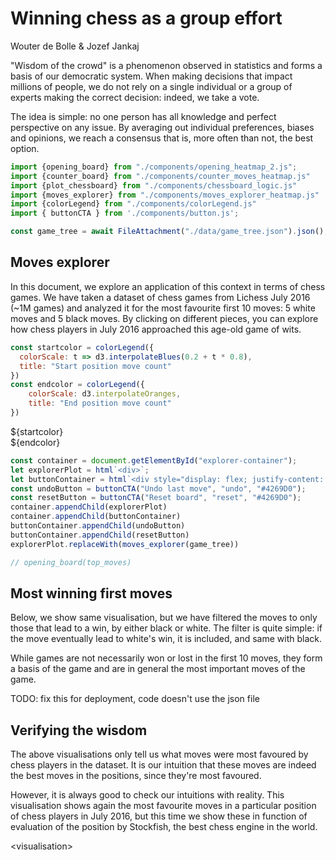 # Winning chess as a group effort
Wouter de Bolle & Jozef Jankaj

"Wisdom of the crowd" is a phenomenon observed in statistics and forms a basis of our democratic system. 
When making decisions that impact millions of people, we do not rely on a single individual or a group of experts making the correct decision:
indeed, we take a vote. 

The idea is simple: no one person has all knowledge and perfect perspective on any issue. By averaging out individual preferences, biases and opinions, we reach a consensus that is, more often than not, the best option.



```js
import {opening_board} from "./components/opening_heatmap_2.js";
import {counter_board} from "./components/counter_moves_heatmap.js"
import {plot_chessboard} from "./components/chessboard_logic.js"
import {moves_explorer} from "./components/moves_explorer_heatmap.js"
import {colorLegend} from "./components/colorLegend.js"
import { buttonCTA } from './components/button.js';
```

```js
const game_tree = await FileAttachment("./data/game_tree.json").json();
```

## Moves explorer

In this document, we explore an application of this context in terms of chess games. We have taken a dataset of chess games from Lichess July 2016 (~1M games) and analyzed it for the most favourite first 10 moves: 5 white moves and 5 black moves. By clicking on different pieces, you can explore how chess players in July 2016 approached this age-old game of wits.


```js
const startcolor = colorLegend({
  colorScale: t => d3.interpolateBlues(0.2 + t * 0.8),
  title: "Start position move count"
})
const endcolor = colorLegend({
    colorScale: d3.interpolateOranges,
    title: "End position move count"
})
```


<div class="grid grid-cols-2" style="max-width: 800px">
    <div>
        ${startcolor}
    </div>
    <div>
        ${endcolor}
    </div>
</div>

<div id="explorer-container"></div>

```js
const container = document.getElementById("explorer-container");
let explorerPlot = html`<div>`;
let buttonContainer = html`<div style="display: flex; justify-content: center; max-width: 600px; gap: 1em; margin : 1em; padding-bottom: 50px"></div>`
const undoButton = buttonCTA("Undo last move", "undo", "#4269D0");
const resetButton = buttonCTA("Reset board", "reset", "#4269D0");
container.appendChild(explorerPlot)
container.appendChild(buttonContainer)
buttonContainer.appendChild(undoButton)
buttonContainer.appendChild(resetButton)
explorerPlot.replaceWith(moves_explorer(game_tree))
```


[//]: # (### Board with top moves)
[//]: # (```js)

[//]: # (const top_moves = await FileAttachment&#40;"./data/top_first_moves.json"&#41;.json&#40;&#41;;)

[//]: # (```)

```js
// opening_board(top_moves)
```

## Most winning first moves
Below, we show same visualisation, but we have filtered the moves to only those that lead to a win, by either black or white.
The filter is quite simple: if the move eventually lead to white's win, it is included, and same with black.


While games are not necessarily won or lost in the first 10 moves, they form a basis of the game and are in general the most important moves of the game.

TODO: fix this for deployment, code doesn't use the json file

[//]: # (```js)

[//]: # (const top_winner_moves = await FileAttachment&#40;"./data/top_first_winning_moves.json"&#41;.json&#40;&#41;)

[//]: # (```)

[//]: # ()
[//]: # (```js)

[//]: # (const startcolor2 = colorLegend&#40;{)

[//]: # (  colorScale: t => d3.interpolateBlues&#40;0.2 + t * 0.8&#41;,)

[//]: # (  title: "Start position move count")

[//]: # (}&#41;)

[//]: # (const endcolor2 = colorLegend&#40;{)

[//]: # (    colorScale: d3.interpolateOranges,)

[//]: # (    title: "End position move count")

[//]: # (}&#41;)

[//]: # (```)

[//]: # ()
[//]: # (<div class="grid grid-cols-2" style="max-width: 800px">)

[//]: # (    <div> )

[//]: # (        ${startcolor2})

[//]: # (    </div>)

[//]: # (    <div>)

[//]: # (        ${endcolor2})

[//]: # (    </div>)

[//]: # (</div>)

[//]: # ()
[//]: # (```js)

[//]: # (Plot.plot&#40;opening_board&#40;top_winner_moves&#41;&#41;)

[//]: # (```)

## Verifying the wisdom

The above visualisations only tell us what moves were most favoured by chess players in the dataset. It is our intuition that these moves are indeed the best moves in the positions, since they're most favoured. 

However, it is always good to check our intuitions with reality. This visualisation shows again the most favourite moves in a particular position of chess players in July 2016, but this time we show these in function of evaluation of the position by Stockfish, the best chess engine in the world.

\<visualisation\>



[//]: # (## Legends of chess)

[//]: # (### Most successful players)

[//]: # ()
[//]: # (```js)

[//]: # (const winners = await FileAttachment&#40;"./data/most_successful_players.json"&#41;.json&#40;&#41;)

[//]: # (display&#40;winners&#41;)

[//]: # (```)

[//]: # ()
[//]: # (```js)

[//]: # (const color = Plot.scale&#40;{)

[//]: # (  color: {)

[//]: # (    type: "categorical",)

[//]: # (    domain: d3.groupSort&#40;winners, &#40;D&#41; => -D.length, &#40;d&#41; => d.state&#41;.filter&#40;&#40;d&#41; => d !== "Other"&#41;,)

[//]: # (    unknown: "var&#40;--theme-foreground-muted&#41;")

[//]: # (  })

[//]: # (}&#41;;)

[//]: # (```)

[//]: # (```js)

[//]: # (function legendChart&#40;data, {width} = {}&#41; {)

[//]: # (    const sorted_winners = [...data].sort&#40;&#40;a, b&#41; => {)

[//]: # (        const total_a = a.white_wins + a.black_wins;)

[//]: # (        const total_b = b.white_wins + b.black_wins;)

[//]: # (        )
[//]: # (        if&#40;total_a !== total_b&#41; return total_b - total_a;)

[//]: # ()
[//]: # (        if&#40;a.white_wins !== b.white_wins&#41; return b.white_wins - a.white_wins;)

[//]: # (        return b.black_wins - a.black_wins;)

[//]: # (    }&#41;)

[//]: # (    const player_order = sorted_winners.map&#40;d => d.player&#41;)

[//]: # (    )
[//]: # (    const stackedData = sorted_winners.flatMap&#40;d => [)

[//]: # (        { player: d.player, wins: d.white_wins, type: "White Wins", winrate: d.win_rate},)

[//]: # (        { player: d.player, wins: d.black_wins, type: "Black Wins", winrate: d.win_rate })

[//]: # (    ]&#41;;)

[//]: # (    )
[//]: # (    return Plot.plot&#40;{)

[//]: # (        title: "Most succesfull players.",)

[//]: # (        width,)

[//]: # (        height: 600,)

[//]: # (        marginLeft: 100,)

[//]: # (        x: {)

[//]: # (            label: "wins",)

[//]: # (            tickFormat: d => Number.isInteger&#40;d&#41; ? d : null)

[//]: # (        },)

[//]: # (        y: {grid: true, label: null, domain: player_order},)

[//]: # (        color: {)

[//]: # (            legend: true, )

[//]: # (            type: "ordinal", )

[//]: # (            domain: ["White Wins", "Black Wins"], )

[//]: # (            range: ["#ffffff", "#333333"] // You can tweak these)

[//]: # (        },)

[//]: # (        marks: [)

[//]: # (            Plot.barX&#40;stackedData, {x: "wins", y: "player", fill: "type", tip: true}&#41;)

[//]: # (        ])

[//]: # (    }&#41;;)

[//]: # (})

[//]: # (```)

[//]: # (<div class="grid grid-cols-1">)

[//]: # (  <div class="card">)

[//]: # (    ${resize&#40;&#40;width&#41; => legendChart&#40;winners, {width}&#41;&#41;})

[//]: # (  </div>)

[//]: # (</div>)
